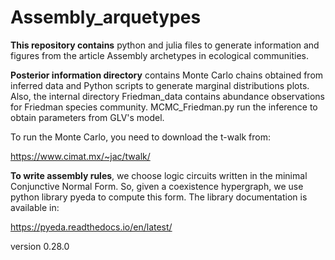 # Assembly_arquetypes

__This repository contains__ python and julia files to generate information and figures from the article Assembly archetypes in ecological communities. 

__Posterior information directory__ contains Monte Carlo chains obtained from inferred data and Python scripts to generate marginal distributions plots. Also, the internal directory Friedman_data contains abundance observations for Friedman species community. MCMC_Friedman.py run the inference to obtain parameters from GLV's model. 

To run the Monte Carlo, you need to download the t-walk from:

<https://www.cimat.mx/~jac/twalk/>

__To write assembly rules__, we choose logic circuits written in the minimal Conjunctive Normal Form. So, given a coexistence hypergraph, we use python library pyeda to compute this form. The library documentation is available in:

<https://pyeda.readthedocs.io/en/latest/> 

version 0.28.0